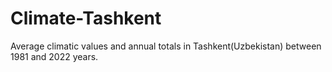 # Climate-Tashkent
Average climatic values ​​and annual totals in Tashkent(Uzbekistan) between 1981 and 2022 years.
